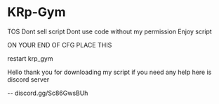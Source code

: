# KRp-Gym

TOS 
Dont sell script
Dont use code without my permission
Enjoy script



ON YOUR END OF CFG PLACE THIS

restart krp_gym


Hello thank you for downloading my script if you need any help here is discord server

-- discord.gg/Sc86GwsBUh
